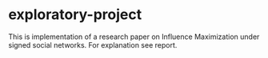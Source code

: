 # exploratory-project
This is implementation of a research paper on Influence Maximization under signed social networks.
For explanation see report.
